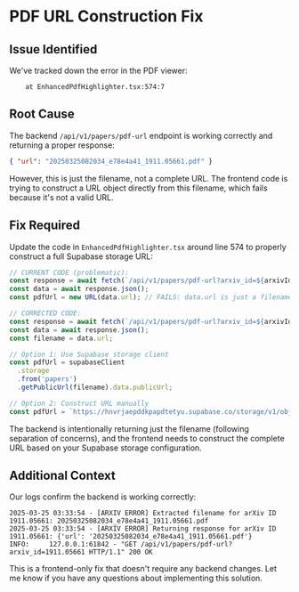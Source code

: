 # PDF URL Construction Fix

## Issue Identified
We've tracked down the error in the PDF viewer:
```TypeError: Failed to construct 'URL': Invalid URL
    at EnhancedPdfHighlighter.tsx:574:7
```

## Root Cause
The backend `/api/v1/papers/pdf-url` endpoint is working correctly and returning a proper response:
```json
{ "url": "20250325082034_e78e4a41_1911.05661.pdf" }
```

However, this is just the filename, not a complete URL. The frontend code is trying to construct a URL object directly from this filename, which fails because it's not a valid URL.

## Fix Required
Update the code in `EnhancedPdfHighlighter.tsx` around line 574 to properly construct a full Supabase storage URL:

```typescript
// CURRENT CODE (problematic):
const response = await fetch(`/api/v1/papers/pdf-url?arxiv_id=${arxivId}`);
const data = await response.json();
const pdfUrl = new URL(data.url); // FAILS: data.url is just a filename

// CORRECTED CODE:
const response = await fetch(`/api/v1/papers/pdf-url?arxiv_id=${arxivId}`);
const data = await response.json();
const filename = data.url;

// Option 1: Use Supabase storage client
const pdfUrl = supabaseClient
  .storage
  .from('papers')
  .getPublicUrl(filename).data.publicUrl;

// Option 2: Construct URL manually
const pdfUrl = `https://hnvrjaepddkpapdtetyu.supabase.co/storage/v1/object/public/papers/${filename}`;
```

The backend is intentionally returning just the filename (following separation of concerns), and the frontend needs to construct the complete URL based on your Supabase storage configuration.

## Additional Context
Our logs confirm the backend is working correctly:
```
2025-03-25 03:33:54 - [ARXIV ERROR] Extracted filename for arXiv ID 1911.05661: 20250325082034_e78e4a41_1911.05661.pdf
2025-03-25 03:33:54 - [ARXIV ERROR] Returning response for arXiv ID 1911.05661: {'url': '20250325082034_e78e4a41_1911.05661.pdf'}
INFO:     127.0.0.1:61842 - "GET /api/v1/papers/pdf-url?arxiv_id=1911.05661 HTTP/1.1" 200 OK
```

This is a frontend-only fix that doesn't require any backend changes. Let me know if you have any questions about implementing this solution.
